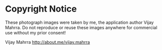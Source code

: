 # Copyright Notice

These photograph images were taken by me, the application author Vijay Mahrra.
Do not reproduce or reuse these images anywhere for commercial use without 
my prior consent!

Vijay Mahrra
http://about.me/vijay.mahrra
